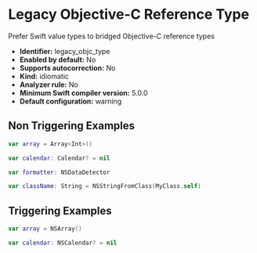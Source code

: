 # Legacy Objective-C Reference Type

Prefer Swift value types to bridged Objective-C reference types

* **Identifier:** legacy_objc_type
* **Enabled by default:** No
* **Supports autocorrection:** No
* **Kind:** idiomatic
* **Analyzer rule:** No
* **Minimum Swift compiler version:** 5.0.0
* **Default configuration:** warning

## Non Triggering Examples

```swift
var array = Array<Int>()

```

```swift
var calendar: Calendar? = nil
```

```swift
var formatter: NSDataDetector
```

```swift
var className: String = NSStringFromClass(MyClass.self)
```

## Triggering Examples

```swift
var array = NSArray()
```

```swift
var calendar: NSCalendar? = nil
```